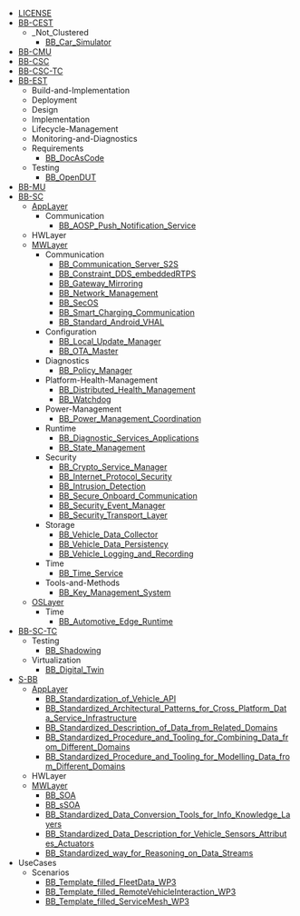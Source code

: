 - [LICENSE](/LICENSE.txt)
- [BB-CEST](/BB-CEST/00_BB-CEST.md)
    - _Not_Clustered
        - [BB_Car_Simulator](/BB-CEST/_Not_Clustered/BB_Car_Simulator.md)
- [BB-CMU](/BB-CMU/00_BB-CMU.md)
- [BB-CSC](/BB-CSC/00_BB-CSC.md)
- [BB-CSC-TC](/BB-CSC-TC/00_BB-CSC-TC.md)
- [BB-EST](/BB-EST/00_BB-EST.md)
    - Build-and-Implementation
    - Deployment
    - Design
    - Implementation
    - Lifecycle-Management
    - Monitoring-and-Diagnostics
    - Requirements
        - [BB_DocAsCode](/BB-EST/Requirements/BB_DocAsCode.md)
    - Testing
        - [BB_OpenDUT](/BB-EST/Testing/BB_OpenDUT.md)
- [BB-MU](/BB-MU/00_BB-MU.md)
- [BB-SC](/BB-SC/00_BB-SC.md)
    - [AppLayer](/BB-SC/AppLayer/00_AppLayer.md)
        - Communication
            - [BB_AOSP_Push_Notification_Service](/BB-SC/AppLayer/Communication/BB_AOSP_Push_Notification_Service.md)
    - HWLayer
    - [MWLayer](/BB-SC/MWLayer/00_MWLayer.md)
        - Communication
            - [BB_Communication_Server_S2S](/BB-SC/MWLayer/Communication/BB_Communication_Server_S2S.md)
            - [BB_Constraint_DDS_embeddedRTPS](/BB-SC/MWLayer/Communication/BB_Constraint_DDS_embeddedRTPS.md)
            - [BB_Gateway_Mirroring](/BB-SC/MWLayer/Communication/BB_Gateway_Mirroring.md)
            - [BB_Network_Management](/BB-SC/MWLayer/Communication/BB_Network_Management.md)
            - [BB_SecOS](/BB-SC/MWLayer/Communication/BB_SecOS.md)
            - [BB_Smart_Charging_Communication](/BB-SC/MWLayer/Communication/BB_Smart_Charging_Communication.md)
            - [BB_Standard_Android_VHAL](/BB-SC/MWLayer/Communication/BB_Standard_Android_VHAL.md)
        - Configuration
            - [BB_Local_Update_Manager](/BB-SC/MWLayer/Configuration/BB_Local_Update_Manager.md)
            - [BB_OTA_Master](/BB-SC/MWLayer/Configuration/BB_OTA_Master.md)
        - Diagnostics
            - [BB_Policy_Manager](/BB-SC/MWLayer/Diagnostics/BB_Policy_Manager.md)
        - Platform-Health-Management
            - [BB_Distributed_Health_Management](/BB-SC/MWLayer/Platform-Health-Management/BB_Distributed_Health_Management.md)
            - [BB_Watchdog](/BB-SC/MWLayer/Platform-Health-Management/BB_Watchdog.md)
        - Power-Management
            - [BB_Power_Management_Coordination](/BB-SC/MWLayer/Power-Management/BB_Power_Management_Coordination.md)
        - Runtime
            - [BB_Diagnostic_Services_Applications](/BB-SC/MWLayer/Runtime/BB_Diagnostic_Services_Applications.md)
            - [BB_State_Management](/BB-SC/MWLayer/Runtime/BB_State_Management.md)
        - Security
            - [BB_Crypto_Service_Manager](/BB-SC/MWLayer/Security/BB_Crypto_Service_Manager.md)
            - [BB_Internet_Protocol_Security](/BB-SC/MWLayer/Security/BB_Internet_Protocol_Security.md)
            - [BB_Intrusion_Detection](/BB-SC/MWLayer/Security/BB_Intrusion_Detection.md)
            - [BB_Secure_Onboard_Communication](/BB-SC/MWLayer/Security/BB_Secure_Onboard_Communication.md)
            - [BB_Security_Event_Manager](/BB-SC/MWLayer/Security/BB_Security_Event_Manager.md)
            - [BB_Security_Transport_Layer](/BB-SC/MWLayer/Security/BB_Security_Transport_Layer.md)
        - Storage
            - [BB_Vehicle_Data_Collector](/BB-SC/MWLayer/Storage/BB_Vehicle_Data_Collector.md)
            - [BB_Vehicle_Data_Persistency](/BB-SC/MWLayer/Storage/BB_Vehicle_Data_Persistency.md)
            - [BB_Vehicle_Logging_and_Recording](/BB-SC/MWLayer/Storage/BB_Vehicle_Logging_and_Recording.md)
        - Time
            - [BB_Time_Service](/BB-SC/MWLayer/Time/BB_Time_Service.md)
        - Tools-and-Methods
            - [BB_Key_Management_System](/BB-SC/MWLayer/Tools-and-Methods/BB_Key_Management_System.md)
    - [OSLayer](/BB-SC/OSLayer/00_OSLayer.md)
        - Time
            - [BB_Automotive_Edge_Runtime](/BB-SC/OSLayer/Time/BB_Automotive_Edge_Runtime.md)
- [BB-SC-TC](/BB-SC-TC/00_BB-SC-TC.md)
    - Testing
        - [BB_Shadowing](/BB-SC-TC/Testing/BB_Shadowing.md)
    - Virtualization
        - [BB_Digital_Twin](/BB-SC-TC/Virtualization/BB_Digital_Twin.md)
- [S-BB](/S-BB/00_S-BB.md)
    - [AppLayer](/S-BB/AppLayer/00_AppLayer.md)
        - [BB_Standardization_of_Vehicle_API](/S-BB/AppLayer/BB_Standardization_of_Vehicle_API.md)
        - [BB_Standardized_Architectural_Patterns_for_Cross_Platform_Data_Service_Infrastructure](/S-BB/AppLayer/BB_Standardized_Architectural_Patterns_for_Cross_Platform_Data_Service_Infrastructure.md)
        - [BB_Standardized_Description_of_Data_from_Related_Domains](/S-BB/AppLayer/BB_Standardized_Description_of_Data_from_Related_Domains.md)
        - [BB_Standardized_Procedure_and_Tooling_for_Combining_Data_from_Different_Domains](/S-BB/AppLayer/BB_Standardized_Procedure_and_Tooling_for_Combining_Data_from_Different_Domains.md)
        - [BB_Standardized_Procedure_and_Tooling_for_Modelling_Data_from_Different_Domains](/S-BB/AppLayer/BB_Standardized_Procedure_and_Tooling_for_Modelling_Data_from_Different_Domains.md)
    - HWLayer
    - [MWLayer](/S-BB/MWLayer/00_MWLayer.md)
        - [BB_SOA](/S-BB/MWLayer/BB_SOA.md)
        - [BB_sSOA](/S-BB/MWLayer/BB_sSOA.md)
        - [BB_Standardized_Data_Conversion_Tools_for_Info_Knowledge_Layers](/S-BB/MWLayer/BB_Standardized_Data_Conversion_Tools_for_Info_Knowledge_Layers.md)
        - [BB_Standardized_Data_Description_for_Vehicle_Sensors_Attributes_Actuators](/S-BB/MWLayer/BB_Standardized_Data_Description_for_Vehicle_Sensors_Attributes_Actuators.md)
        - [BB_Standardized_way_for_Reasoning_on_Data_Streams](/S-BB/MWLayer/BB_Standardized_way_for_Reasoning_on_Data_Streams.md)
- UseCases
    - Scenarios
        - [BB_Template_filled_FleetData_WP3](/UseCases/Scenarios/BB_Template_filled_FleetData_WP3.md)
        - [BB_Template_filled_RemoteVehicleInteraction_WP3](/UseCases/Scenarios/BB_Template_filled_RemoteVehicleInteraction_WP3.md)
        - [BB_Template_filled_ServiceMesh_WP3](/UseCases/Scenarios/BB_Template_filled_ServiceMesh_WP3.md)
